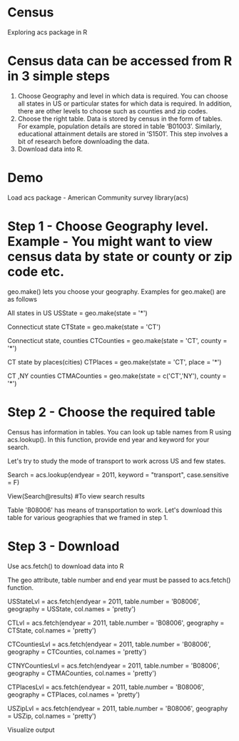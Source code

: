 # Census
Exploring acs package in R

# Census data can be accessed from R in 3 simple steps
1.	Choose Geography and level in which data is required. You can choose all states in US or particular states for which data is required. In addition, there are other levels to choose such as counties and zip codes.
2.	Choose the right table. Data is stored by census in the form of tables. For example, population details are stored in table ‘B01003’. Similarly, educational attainment details are stored in ‘S1501’. This step involves a bit of research before downloading the data.
3.	Download data into R.

# Demo
Load acs package - American Community survey
library(acs)

# Step 1 - Choose Geography level. Example - You might want to view census data by state or county or zip code etc. 
geo.make() lets you choose your geography.
Examples for geo.make() are as follows

All states in US
USState = geo.make(state = '*') 

Connecticut state
CTState = geo.make(state = 'CT')

Connecticut state, counties
CTCounties = geo.make(state = 'CT', county = '*')

CT state by places(cities)
CTPlaces = geo.make(state = 'CT', place = '*')

CT ,NY counties
CTMACounties = geo.make(state = c('CT','NY'), county = '*')

# Step 2 - Choose the required table
Census has information in tables. You can look up table names from R using acs.lookup(). In this function, provide end year and keyword for your search.

Let's try to study the mode of transport to work across US and few states.

Search = acs.lookup(endyear = 2011, keyword = "transport", case.sensitive = F)

View(Search@results) #To view search results

Table 'B08006' has means of transportation to work. Let's download this table for various geographies that we framed in step 1.

# Step 3 - Download
Use acs.fetch() to download data into R

The geo attribute, table number and end year must be passed to acs.fetch() function. 

USStateLvl = acs.fetch(endyear = 2011, table.number = 'B08006', geography = USState, col.names = 'pretty')

CTLvl = acs.fetch(endyear = 2011, table.number = 'B08006', geography = CTState, col.names = 'pretty')

CTCountiesLvl = acs.fetch(endyear = 2011, table.number = 'B08006', geography = CTCounties, col.names = 'pretty')

CTNYCountiesLvl = acs.fetch(endyear = 2011, table.number = 'B08006', geography = CTMACounties, col.names = 'pretty')

CTPlacesLvl = acs.fetch(endyear = 2011, table.number = 'B08006', geography = CTPlaces, col.names = 'pretty')

USZipLvl = acs.fetch(endyear = 2011, table.number = 'B08006', geography = USZip, col.names = 'pretty')

Visualize output

